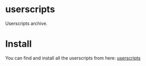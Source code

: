 userscripts
===========

Userscripts archive.

Install
=======

You can find and install all the userscripts from here: [userscripts](http://userscripts.org/users/468998/scripts)  
